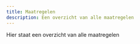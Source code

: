 ```yaml
---
title: Maatregelen
description: Een overzicht van alle maatregelen
---
```


Hier staat een overzicht van alle maatregelen

<!-- list toepassingen/hoog-risico -->